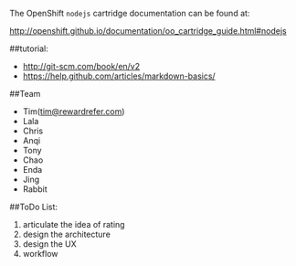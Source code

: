 The OpenShift `nodejs` cartridge documentation can be found at:

http://openshift.github.io/documentation/oo_cartridge_guide.html#nodejs

##tutorial:
* http://git-scm.com/book/en/v2
* https://help.github.com/articles/markdown-basics/

##Team
- Tim(tim@rewardrefer.com)
- Lala
- Chris
- Anqi
- Tony
- Chao
- Enda
- Jing 
- Rabbit

##ToDo List:
1. articulate the idea of rating
2. design the architecture
3. design the UX
4. workflow
